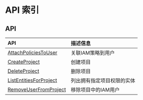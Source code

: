 # API 索引

## API

| API | 描述信息 |
|:---|:---|
|[AttachPoliciesToUser](api/iam-api/attach_policies_to_user)|关联IAM策略到用户|
|[CreateProject](api/iam-api/create_project)|创建项目|
|[DeleteProject](api/iam-api/delete_project)|删除项目|
|[ListEntitiesForProject](api/iam-api/list_entities_for_project)|列出拥有指定项目权限的实体|
|[RemoveUserFromProject](api/iam-api/remove_user_from_project)|移除项目中的IAM用户|
